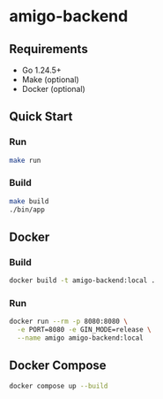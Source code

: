 # amigo-backend

## Requirements
- Go 1.24.5+
- Make (optional)
- Docker (optional)

## Quick Start

### Run
```bash
make run
```

### Build
```bash
make build
./bin/app
```

## Docker

### Build

```bash
docker build -t amigo-backend:local .
```

### Run

```bash
docker run --rm -p 8080:8080 \
  -e PORT=8080 -e GIN_MODE=release \
  --name amigo amigo-backend:local
```

## Docker Compose

```bash
docker compose up --build
```
